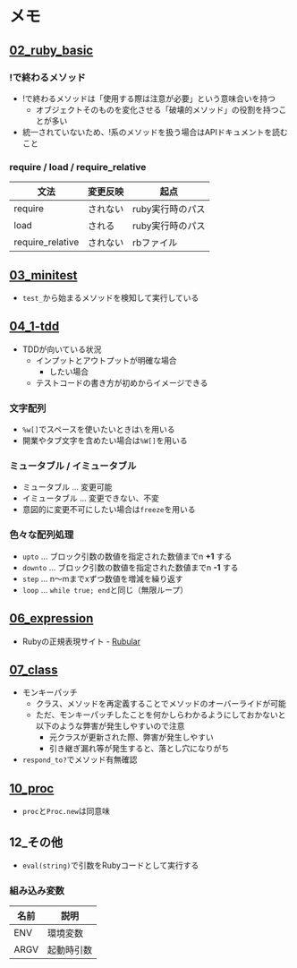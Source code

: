 # メモ

## [02_ruby_basic](./02_ruby_basic)

### !で終わるメソッド

- !で終わるメソッドは「使用する際は注意が必要」という意味合いを持つ
  - オブジェクトそのものを変化させる「破壊的メソッド」の役割を持つことが多い
- 統一されていないため、!系のメソッドを扱う場合はAPIドキュメントを読むこと

### require / load / require_relative

文法 | 変更反映 | 起点
--- | --- | ---
require | されない | ruby実行時のパス
load | される | ruby実行時のパス
require_relative | されない | rbファイル

## [03_minitest](./03_minitest)

- `test_`から始まるメソッドを検知して実行している

## [04_1-tdd](./04_1-tdd)

- TDDが向いている状況
  - インプットとアウトプットが明確な場合
    - したい場合
  - テストコードの書き方が初めからイメージできる

### 文字配列

- `%w[]`でスペースを使いたいときは`\`を用いる
- 開業やタブ文字を含めたい場合は`%W[]`を用いる

### ミュータブル / イミュータブル

- ミュータブル ... 変更可能
- イミュータブル ... 変更できない、不変
- 意図的に変更不可にしたい場合は`freeze`を用いる

### 色々な配列処理

- `upto` ... ブロック引数の数値を指定された数値までn **+1** する
- `downto` ... ブロック引数の数値を指定された数値までn **-1** する
- `step` ... n〜mまでxずつ数値を増減を繰り返す
- `loop` ... `while true; end`と同じ（無限ループ）

## [06_expression](./06_expression)

- Rubyの正規表現サイト - [Rubular](https://rubular.com)

## [07_class](./07_class)

- モンキーパッチ
  - クラス、メソッドを再定義することでメソッドのオーバーライドが可能
  - ただ、モンキーパッチしたことを何かしらわかるようにしておかないと以下のような弊害が発生しやすいので注意
    - 元クラスが更新された際、弊害が発生しやすい
    - 引き継ぎ漏れ等が発生すると、落とし穴になりがち
- `respond_to?`でメソッド有無確認

## [10_proc](./10_proc)

- `proc`と`Proc.new`は同意味

## 12_その他

- `eval(string)`で引数をRubyコードとして実行する

### 組み込み変数

名前 | 説明
-- | --
ENV | 環境変数
ARGV | 起動時引数
